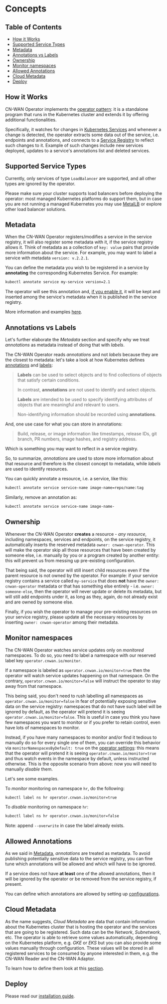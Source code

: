 # Concepts

## Table of Contents

* [How it Works](#how-it-works)
* [Supported Service Types](#supported-service-types)
* [Metadata](#metadata)
* [Annotations vs Labels](#annotations-vs-labels)
* [Ownership](#ownership)
* [Monitor namespaces](#monitor-namespaces)
* [Allowed Annotations](#allowed-annotations)
* [Cloud Metadata](#cloud-metadata)
* [Deploy](#deploy)

## How it Works

CN-WAN Operator implements the [operator pattern](https://kubernetes.io/docs/concepts/extend-kubernetes/operator/): it is a standalone program that runs in the Kubernetes cluster and extends it by offering additional functionalities.

Specifically, it watches for changes in [Kubernetes Services](https://kubernetes.io/docs/concepts/services-networking/service/) and whenever a change is detected, the operator extracts some data out of the service, i.e. endpoints and annotations, and connects to a [Service Registry](https://auth0.com/blog/an-introduction-to-microservices-part-3-the-service-registry/) to reflect such changes to it. Example of such changes include new services deployed, updates to a service's annotations list and deleted services.

## Supported Service Types

Currently, only services of type `LoadBalancer` are supported, and all other types are ignored by the operator.

Please make sure your cluster supports load balancers before deploying the operator: most managed Kubernetes platforms do support them, but in case you are not running a managed Kubernetes you may use [MetalLB](https://metallb.universe.tf/) or explore other load balancer solutions.

## Metadata

When the CN-WAN Operator registers/modifies a service in the service registry, it will also register some metadata with it, if the service registry allows it. Think of metadata as a collection of `key: value` pairs that provide more information about the service. For example, you may want to label a service with metadata `version: v.2.2.1`.

You can define the metadata you wish to be registered in a service by **annotating** the corresponding Kubernetes Service. For example:

```bash
kubectl annotate service my-service version=2.1
```

The operator will see this annotation and, [if you enable it](#allowed-annotations), it will be kept and inserted among the service's metadata when it is published in the service registry.

More information and examples [here](./service_registry.md).

## Annotations vs Labels

Let's further elaborate the *Metadata* section and specify why we treat *annotations* as metadata instead of doing that with *labels*.

The CN-WAN Operator reads *annotations* and not *labels* because they are the closest to metadata: let's take a look at how Kubernetes defines [annotations](https://kubernetes.io/docs/concepts/overview/working-with-objects/annotations/) and [labels](https://kubernetes.io/docs/concepts/overview/working-with-objects/labels/):

> **Labels** can be used to select objects and to find collections of objects that satisfy certain conditions.
>
> In contrast, **annotations** are not used to identify and select objects.
>
> **Labels** are intended to be used to specify identifying attributes of objects that are meaningful and relevant to users.
>
> Non-identifying information should be recorded using **annotations**.

And, one use case for what you can store in annotations:

> Build, release, or image information like timestamps, release IDs, git branch, PR numbers, image hashes, and registry address.

Which is something you may want to reflect in a service registry.

So, to summarize, *annotations* are used to store more information about that resource and therefore is the closest concept to metadata, while *labels* are used to identify resources.

You can quickly annotate a resource, i.e. a service, like this:

```bash
kubectl annotate service service-name image-name=repo/name:tag
```

Similarly, remove an annotation as:

```bash
kubectl annotate service service-name image-name-
```

## Ownership

Whenever the CN-WAN Operator **creates** a resource - *any resource*, including namespaces, services and endpoints, on the service registry, it automatically inserts the reserved metadata `owner: cnwan-operator`. This will make the operator skip all those resources that have been created by someone else, i.e. manually by you or a program created by another entity: this will prevent us from messing up pre-existing configuration.

That being said, the operator will still insert child resources even if the parent resource is not owned by the operator. For example: if your service registry contains a service called `my-service` that does **not** have the `owner: cnwan-operator` metadata or that has something else entirely - i.e. `owner: someone-else`, then the operator will never update or delete its metadata, but will still add endpoints under it, as long as they, again, do not already exist and are owned by someone else.

Finally, if you wish the operator to manage your pre-existing resources on your service registry, please update all the necessary resources by inserting `owner: cnwan-operator` among their metadata.

## Monitor namespaces

The CN-WAN Operator watches service updates only on *monitored* namespaces. To do so, you need to label a namespace with our reserved label key `operator.cnwan.io/monitor`.

If a namespace is labeled as `operator.cnwan.io/monitor=true` then the operator will watch service updates happening on that namespace. On the contrary, `operator.cnwan.io/monitor=false` will instruct the operator to stay away from that namespace.

This being said, you don't need to rush labelling all namespaces as `operator.cnwan.io/monitor=false` in fear of potentially exposing sensitive data on the service registry: namespaces that do not have such label will be ignored by default, as the operator will pretend it is seeing `operator.cnwan.io/monitor=false`. This is useful in case you think you have few namespaces you want to monitor or if you prefer to retain control, even have lots of namespaces to monitor.

Instead, if you have many namespaces to monitor and/or find it tedious to manually do so for every single one of them, you can override this behavior via `monitorNamespacesByDefault: true` on the [operator settings](./configuration.md#monitor-namespaces-by-default): this means that the operator will pretend it is seeing `operator.cnwan.io/monitor=true` and thus watch events in the namespace by default, unless instructed otherwise. This is the opposite scenario from above: now you will need to manually *disable* them.

Let's see some examples.

To _monitor_ monitoring on namespace `hr`, do the following:

```bash
kubectl label ns hr operator.cnwan.io/monitor=true
```

To _disable_ monitoring on namespace `hr`:

```bash
kubectl label ns hr operator.cnwan.io/monitor=false
```

Note: append `--overwrite` in case the label already exists.

## Allowed Annotations

As we said in [Metadata](#metadata), *annotations* are treated as metadata. To avoid publishing potentially sensitive data to the service registry, you can fine tune which annotations will be allowed and which will have to be ignored.

If a service does not have **at least** one of the allowed annotations, then it will be ignored by the operator or be removed from the service registry, if present.

You can define which annotations are allowed by setting up [configurations](./configuration.md#allow-annotations).

## Cloud Metadata

As the name suggests, *Cloud Metadata* are data that contain information about the Kubernetes cluster that is hosting the operator and the services that are going to be registered.
Such data can be the *Network*, *Subnetwork*, etc. The operator is able to retrieve some values automatically, depending on the Kubernetes platform, e.g. *GKE* or *EKS* but you can also provide some values manually through configuration.
These values will be stored in all registered services to be consumed by anyone interested in them, e.g. the CN-WAN Reader and the CN-WAN Adaptor.

To learn how to define them look at this [section](./configuration.md#cloud-metadata).

## Deploy

Please read our [installation guide](install.md).
